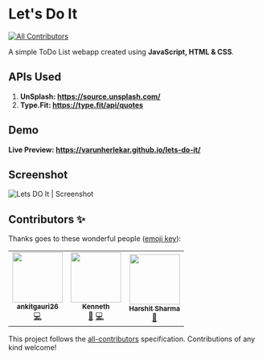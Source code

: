 # Let's Do It
<!-- ALL-CONTRIBUTORS-BADGE:START - Do not remove or modify this section -->
[![All Contributors](https://img.shields.io/badge/all_contributors-3-orange.svg?style=flat-square)](#contributors-)
<!-- ALL-CONTRIBUTORS-BADGE:END -->
A simple ToDo List webapp created using **JavaScript, HTML & CSS**.

## APIs Used
1.	**UnSplash: https://source.unsplash.com/**
2.	**Type.Fit: https://type.fit/api/quotes**


## Demo
**Live Preview: https://varunherlekar.github.io/lets-do-it/**

## Screenshot
![Lets DO It | Screenshot](https://github.com/varunherlekar/lets-do-it/blob/main/screenshot-varunherlekar.github.io-2021.09.09-14_20_22.png?raw=true)

## Contributors ✨

Thanks goes to these wonderful people ([emoji key](https://allcontributors.org/docs/en/emoji-key)):

<!-- ALL-CONTRIBUTORS-LIST:START - Do not remove or modify this section -->
<!-- prettier-ignore-start -->
<!-- markdownlint-disable -->
<table>
  <tr>
    <td align="center"><a href="https://github.com/ankitgauri26"><img src="https://avatars.githubusercontent.com/u/22481268?v=4?s=100" width="100px;" alt=""/><br /><sub><b>ankitgauri26</b></sub></a><br /><a href="https://github.com/varunherlekar/lets-do-it/commits?author=ankitgauri26" title="Code">💻</a></td>
    <td align="center"><a href="https://mysoundwise.com"><img src="https://avatars.githubusercontent.com/u/1641990?v=4?s=100" width="100px;" alt=""/><br /><sub><b>Kenneth</b></sub></a><br /><a href="#design-kennethpdev" title="Design">🎨</a> <a href="https://github.com/varunherlekar/lets-do-it/commits?author=kennethpdev" title="Code">💻</a></td>
    <td align="center"><a href="http://harshitsharma.me"><img src="https://avatars.githubusercontent.com/u/55023091?v=4?s=100" width="100px;" alt=""/><br /><sub><b>Harshit Sharma</b></sub></a><br /><a href="#design-icoderharshit" title="Design">🎨</a></td>
  </tr>
</table>

<!-- markdownlint-restore -->
<!-- prettier-ignore-end -->

<!-- ALL-CONTRIBUTORS-LIST:END -->

This project follows the [all-contributors](https://github.com/all-contributors/all-contributors) specification. Contributions of any kind welcome!